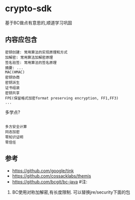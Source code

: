 # crypto-sdk
基于BC做点有意思的,顺道学习巩固

## 内容应包含
```
密钥创建: 常用算法的实现原理和方式
加解密: 常用算法加解密原理
签名验签: 常用算法的签名原理
摘要: ...
MAC(HMAC)
密钥协商
密钥派生
证书组装
密钥共享
FPE(保留格式加密format preserving encryption, FF1,FF3)
...
```

多学点?
```

多方安全计算
同态加密
零知识证明
零信任

```

## 参考
* https://github.com/google/tink
* https://github.com/cossacklabs/themis
* https://github.com/bcgit/bc-java
#注:
1. BC使用对称加解密,有长度限制. 可以替换jre/security下面的包